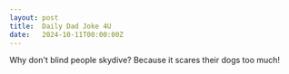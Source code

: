 ```yaml
---
layout: post
title:  Daily Dad Joke 4U
date:   2024-10-11T00:00:00Z
---
```

Why don't blind people skydive? Because it scares their dogs too much!
